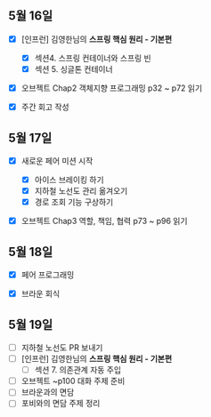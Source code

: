 ## 5월 16일

- [x] [인프런]  김영한님의 **스프링 핵심 원리 - 기본편**
  - [x] 섹션4. 스프링 컨테이너와 스프링 빈
  - [x] 섹션 5. 싱글톤 컨테이너
- [x] 오브젝트 Chap2 객체지향 프로그래밍 p32 ~ p72 읽기
- [x] 주간 회고 작성



## 5월 17일

- [x] 새로운 페어 미션 시작
  - [x] 아이스 브레이킹 하기
  - [x] 지하철 노선도 관리 옮겨오기
  - [x] 경로 조회 기능 구상하기
- [x] 오브젝트 Chap3 역할, 책임, 협력 p73 ~ p96 읽기



## 5월 18일

- [x] 페어 프로그래밍
- [x] 브라운 회식



## 5월 19일

- [ ] 지하철 노선도 PR 보내기
- [ ] [인프런]  김영한님의 **스프링 핵심 원리 - 기본편**
  - [ ] 섹션 7. 의존관계 자동 주입
- [ ] 오브젝트 ~p100 대화 주제 준비
- [ ] 브라운과의 면담
- [ ] 포비와의 면담 주제 정리
